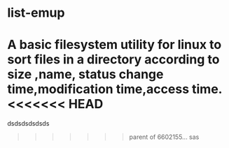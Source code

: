 # list-emup
A basic filesystem utility for linux to sort files in a directory according to size ,name, status change time,modification time,access time.
<<<<<<< HEAD
=======
dsdsdsdsdsds
>>>>>>> parent of 6602155... sas
